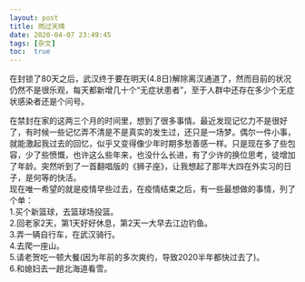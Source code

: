 ```yaml
---
layout: post
title: 雨过天晴
date: 2020-04-07 23:49:45
tags: [杂文]
toc:  true
---
```


在封锁了80天之后，武汉终于要在明天(4.8日)解除离汉通道了，然而目前的状况仍然不是很乐观，每天都新增几十个“无症状患者”，至于人群中还存在多少个无症状感染者还是个问号。  

在禁封在家的这两三个月的时间里，想到了很多事情。最近发现记忆力不是很好了，有时候一些记忆弄不清是不是真实的发生过，还只是一场梦。偶尔一件小事，就能激起我过去的回忆，似乎又变得像少年时期多愁善感一样。只是现在多了些包容，少了些愤慨，也许这么些年来，也没什么长进，有了少许的换位思考，徒增加了年龄。突然听到了一首翻唱版的《狮子座》，让我想起了那年大四在外实习的日子，是何等的快活。  
现在唯一希望的就是疫情早些过去，在疫情结束之后，有一些最想做的事情，列了个单：  
1.买个新篮球，去篮球场投篮。  
2.回老家2天，第1天好好休息，第2天一大早去江边钓鱼。  
3.弄一辆自行车，在武汉骑行。  
4.去爬一座山。  
5.请老贺吃一顿大餐(因为年前的多次爽约，导致2020半年都快过去了)。  
6.和媳妇去一趟北海道看雪。  
  